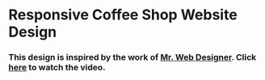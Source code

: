 # Responsive Coffee Shop Website Design
### This design is inspired by the work of [Mr. Web Designer](https://www.youtube.com/@MrWebDesignerAnas). Click [here](https://youtu.be/52sKmRsk7xU) to watch the video.


